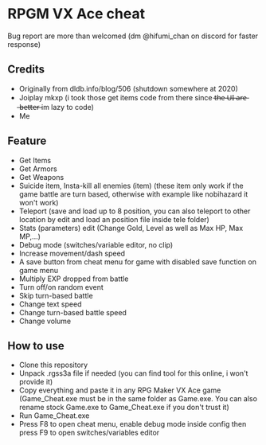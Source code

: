# RPGM VX Ace cheat
Bug report are more than welcomed (dm @hifumi_chan on discord for faster response)
## Credits
- Originally from dldb.info/blog/506 (shutdown somewhere at 2020)
- Joiplay mkxp (i took those get items code from there since t̶h̶e̶ ̶U̶I̶ ̶a̶r̶e̶ ̶b̶e̶t̶t̶e̶r̶  im lazy to code)
- Me
## Feature
- Get Items
- Get Armors
- Get Weapons
- Suicide item, Insta-kill all enemies (item) (these item only work if the game battle are turn based, otherwise with example like nobihazard it won't work)
- Teleport (save and load up to 8 position, you can also teleport to other location by edit and load an position file inside tele folder)
- Stats (parameters) edit (Change Gold, Level as well as Max HP, Max MP,...)
- Debug mode (switches/variable editor, no clip)
- Increase movement/dash speed
- A save button from cheat menu for game with disabled save function on game menu
- Multiply EXP dropped from battle
- Turn off/on random event
- Skip turn-based battle
- Change text speed
- Change turn-based battle speed
- Change volume
## How to use
- Clone this repository
- Unpack .rgss3a file if needed (you can find tool for this online, i won't provide it)
- Copy everything and paste it in any RPG Maker VX Ace game (Game_Cheat.exe must be in the same folder as Game.exe. You can also rename stock Game.exe to Game_Cheat.exe if you don't trust it)
- Run Game_Cheat.exe
- Press F8 to open cheat menu, enable debug mode inside config then press F9 to open switches/variables editor
